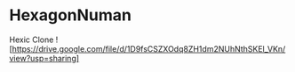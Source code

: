 # HexagonNuman
 Hexic Clone
![https://drive.google.com/file/d/1D9fsCSZXOdq8ZH1dm2NUhNthSKEl_VKn/view?usp=sharing]
